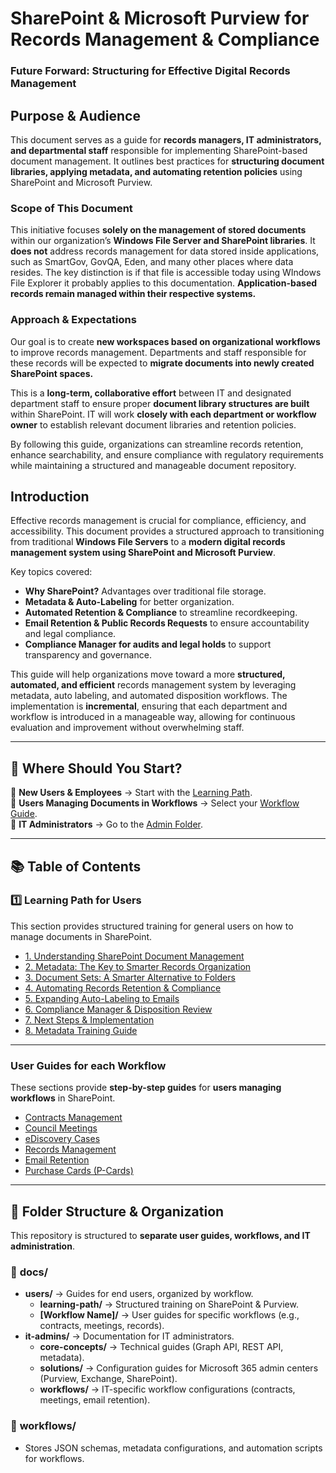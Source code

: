 # SharePoint & Microsoft Purview for Records Management & Compliance
### Future Forward: Structuring for Effective Digital Records Management

## Purpose & Audience

This document serves as a guide for **records managers, IT administrators, and departmental staff** responsible for implementing SharePoint-based document management. It outlines best practices for **structuring document libraries, applying metadata, and automating retention policies** using SharePoint and Microsoft Purview.

### Scope of This Document

This initiative focuses **solely on the management of stored documents** within our organization’s **Windows File Server and SharePoint libraries**. It **does not** address records management for data stored inside applications, such as SmartGov, GovQA, Eden, and many other places where data resides. The key distinction is if that file is accessible today using WIndows File Explorer it probably applies to this documentation. **Application-based records remain managed within their respective systems.**

### Approach & Expectations

Our goal is to create **new workspaces based on organizational workflows** to improve records management. Departments and staff responsible for these records will be expected to **migrate documents into newly created SharePoint spaces.**

This is a **long-term, collaborative effort** between IT and designated department staff to ensure proper **document library structures are built** within SharePoint. IT will work **closely with each department or workflow owner** to establish relevant document libraries and retention policies.

By following this guide, organizations can streamline records retention, enhance searchability, and ensure compliance with regulatory requirements while maintaining a structured and manageable document repository.

## Introduction

Effective records management is crucial for compliance, efficiency, and accessibility. This document provides a structured approach to transitioning from traditional **Windows File Servers** to a **modern digital records management system using SharePoint and Microsoft Purview**.

Key topics covered:

- **Why SharePoint?** Advantages over traditional file storage.
- **Metadata & Auto-Labeling** for better organization.
- **Automated Retention & Compliance** to streamline recordkeeping.
- **Email Retention & Public Records Requests** to ensure accountability and legal compliance.
- **Compliance Manager for audits and legal holds** to support transparency and governance.

This guide will help organizations move toward a more **structured, automated, and efficient** records management system by leveraging metadata, auto labeling, and automated disposition workflows. The implementation is **incremental**, ensuring that each department and workflow is introduced in a manageable way, allowing for continuous evaluation and improvement without overwhelming staff.

---

## 📌 Where Should You Start?
🔹 **New Users & Employees** → Start with the [Learning Path](docs/users/learning-path/).  
🔹 **Users Managing Documents in Workflows** → Select your [Workflow Guide](docs/users/).  
🔹 **IT Administrators** → Go to the [Admin Folder](docs/it-admins/).  

---

## 📚 Table of Contents

### **1️⃣ Learning Path for Users**
This section provides structured training for general users on how to manage documents in SharePoint.

- [1. Understanding SharePoint Document Management](docs/learning-path/1-sharepoint-management.md)
- [2. Metadata: The Key to Smarter Records Organization](docs/learning-path/2-metadata.md)
- [3. Document Sets: A Smarter Alternative to Folders](docs/learning-path/3-document-sets.md)
- [4. Automating Records Retention & Compliance](docs/learning-path/4-automating-retention.md)
- [5. Expanding Auto-Labeling to Emails](docs/learning-path/5-auto-labeling-emails.md)
- [6. Compliance Manager & Disposition Review](docs/learning-path/6-compliance-disposition.md)
- [7. Next Steps & Implementation](docs/learning-path/7-next-steps.md)
- [8. Metadata Training Guide](docs/learning-path/8-metadata-training.md)

---

### **User Guides for each Workflow**
These sections provide **step-by-step guides** for **users managing workflows** in SharePoint.

- [Contracts Management](docs/users/contracts/)
- [Council Meetings](docs/users/council-meetings/)
- [eDiscovery Cases](docs/users/purview/ediscovery/)
- [Records Management](docs/users/purview/records-management/)
- [Email Retention](docs/users/email-retention/)
- [Purchase Cards (P-Cards)](docs/users/purchase-cards/)

---

## 📂 Folder Structure & Organization
This repository is structured to **separate user guides, workflows, and IT administration**.

### 📁 **docs/**
- **users/** → Guides for end users, organized by workflow.
  - **learning-path/** → Structured training on SharePoint & Purview.
  - **[Workflow Name]/** → User guides for specific workflows (e.g., contracts, meetings, records).
- **it-admins/** → Documentation for IT administrators.
  - **core-concepts/** → Technical guides (Graph API, REST API, metadata).
  - **solutions/** → Configuration guides for Microsoft 365 admin centers (Purview, Exchange, SharePoint).
  - **workflows/** → IT-specific workflow configurations (contracts, meetings, email retention).

### 📁 **workflows/**
- Stores JSON schemas, metadata configurations, and automation scripts for workflows.